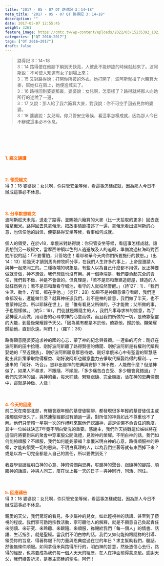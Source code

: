 ```yaml
---
title: "2017 - 05 - 07 QT 路得記 3：14~18"
meta_title: "2017 - 05 - 07 QT 路得記 3：14~18"
description: ""
date: 2017-05-07 12:55:45
weight: 3261
feature_image: https://cmtc.tw/wp-content/uploads/2022/03/15235392_10211799862337740_180693556567566654_o-1.webp
categories: ["QT 2016~2017"]
tags: ["QT 2016~2017"]
draft: false
---
```


<blockquote>路得記 3：14~18<br />
3：14 路得便在他腳下躺到天快亮，人彼此不能辨認的時候就起來了。波阿斯說：不可使人知道有女子到場上來；<br />
3：15 又對路得說：打開你所披的外衣。她打開了，波阿斯就撮了六簸箕大麥，幫她扛在肩上，她便進城去了。<br />
3：16 路得回到婆婆那裏，婆婆說：女兒啊，怎麼樣了？路得就將那人向她所行的述說了一遍，<br />
3：17 又說：那人給了我六簸箕大麥，對我說：你不可空手回去見你的婆婆。<br />
3：18 婆婆說：女兒啊，你只管安坐等候，看這事怎樣成就，因為那人今日不辦成這事必不休息。</blockquote><br />
&nbsp;<br />
<br />
&nbsp;<br />
<br />
<span style="color: #ff6600;"><strong>1. </strong><strong>經文誦讀</strong></span><br />
<br />
<span style="color: #ff6600;"><strong> </strong></span><br />
<br />
<span style="color: #ff6600;"><strong>2. </strong><strong>領受經文<br />
</strong></span>得 3：18 婆婆說：女兒啊，你只管安坐等候，看這事怎樣成就，因為那人今日不辦成這事必不休息。<br />
<br />
&nbsp;<br />
<br />
<span style="color: #ff6600;"><strong>3. 分享默想經文<br />
</strong></span>波阿斯趁天未亮，送走了路得，並賜她六簸箕的大麥（比一天拾取的更多）回去送給拿俄米。路得回去見拿俄米，把故事情節描述了一遍，拿俄米看出波阿斯的心意，也信任他的誠信，便要路得安坐等候，看事如何成就。<br />
<br />
個人的領受，在於v18，拿俄米對路得說：你只管安坐等候，看這事怎樣成就。讓我想到另一段經文，當摩西帶領以色列人逃避埃及人的追殺，準備渡過紅海時對百姓所說的話：「不要懼怕，只管站住！看耶和華今天向你們所要施行的救恩。」（出14：13）前幾天才讀到馬尚修牧師分享，在我們人生許多的事上，上帝是邀請人與神一起來同工的。二種極端的現象是，有些人以為自己什麼都不用做，反正神要做就會做，神不想做，我們想做也沒有用。另一個極端是，我們要負起完全的責任，我們若不做，神是不會做的。但真理是，「若不是耶和華建造房屋，建造的人就枉然勞力；若不是耶和華看守城池，看守的人就枉然警醒。」（詩127：1）、「我們生活、動作、存留，都在乎他。」（徒17：28）如果不是神願意保守看顧，我們連命都沒有，還能做什麼？就算神任憑我們，若不是神的旨意，我們做了半天，也不會蒙神記念。所以耶穌在世上，是「惟有看見父所做的，子才能做；父所做的事，子也照樣做。」（約5：19），門徒就是跟隨主的人，我們凡事尋求神的旨意，為了愛神愛人而做，用禱告的心尋求神的心意而做，而且我們所做的一切，是倚靠聖靈的大能，到最後榮耀歸予天父。「因為萬有都是本於他，倚靠他，歸於他。願榮耀歸給他，直到永遠。阿們！」（羅11：36）<br />
<br />
路得願意隨婆婆追求神的國的心志，蒙了神的紀念與眷顧。一連串的巧合：剛好在波阿斯的田中拾穗、剛好波阿斯聽了路得賢德的傳聞、剛好波阿斯是有權利代贖與娶她的「至近親族」、剛好波阿斯願意厚恩待她、剛好拿俄米心中有聖靈的智慧感動出此計策爭取路得權益、剛好波阿斯也願意盡力去爭取代贖娶路得的權利…，一連串的「剛好、巧合」，豈非出自神的恩典與安排？神不做，人能做什麼？但是神做了，如果人不尋求、不跟隨、不順服，「多少痛苦白白受、多少機會竟錯過」？我們先求神的國，與神的義，每天聆聽、緊緊跟隨、完全順服，活在神的恩典憐憫中，這就是神做、人做！<br />
<br />
&nbsp;<br />
<br />
<span style="color: #ff6600;"><strong>4. 今天的回應<br />
</strong></span>前二天在南部北部，有機會跟年輕的基督徒聊聊，都發現很多年輕的基督徒信主或接觸信仰很久了，竟然連聖經都沒有讀過一遍，對所信的神竟如此不尊重也不了解。他們只倚賴一星期一次的作禮拜來幫他們認識神，這是偷懶不負責任的態度，其中一位姊妹決志7年竟不明白受洗的重要。感謝主，我們昨天挑戰這位姊妹將在這個月將要到來的聚會中穿軍服公開洗禮，見證神的榮耀。不明白神的話，我們如何能夠順服？不順服，我們如何能夠蒙福？拿俄米明白神的心意，路得順服神的帶領，才能夠領受一切的恩典。不明白真理的人，以為我們坐著等就有東西掉下來？或是以為一切完全都是人自己的責任，所以要做到死？<br />
<br />
我要學習讀經明白神的心意、神的憐憫與恩典，聆聽神的聲音、跟隨神的腳蹤、順服神的話語，神與人同工，度在世上每一天的日子－與神同行、同活、同住。<br />
<br />
&nbsp;<br />
<br />
<span style="color: #ff6600;"><strong>5. 回應禱告<br />
</strong></span>得 3：18 婆婆說：女兒啊，你只管安坐等候，看這事怎樣成就，因為那人今日不辦成這事必不休息。<br />
<br />
親愛的天父，我們驚訝的看見，多少屬神的兒女，如此輕視神的話語、甚至到了藐視的程度。我們寧可勤跑宗教活動，寧可聽他人的解釋，就是不願意自己負起責任來閱讀、來研究、來聆聽、來跟隨、來順服，祢賜給我們「每一個人」的情書、話語、生活指引，就是聖經。當我們不明白祢的話，我們又如何能夠跟隨祢的引導、領受祢的旨意、得著祢賜下的力量與恩典度過在世的年日？求主幫助我們，聽話、然後無條件順服。如同拿俄米與路得所行的，明白神的旨意，然後憑信心去行，路得的經歷，也將要成為我們每一個人天天的經歷，在人在神面前得蒙恩竉。感謝天父，我們禱告祈求，是奉主耶穌的聖名，阿們！
        